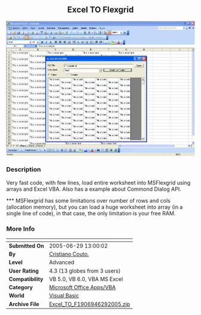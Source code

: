 ﻿<div align="center">

## Excel TO Flexgrid

<img src="PIC2005629125424404.jpg">
</div>

### Description

Very fast code, with few lines, load entire worksheet into MSFlexgrid using arrays and Excel VBA. Also has a example about Commond Dialog API.

*** MSFlexgrid has some limitations over number of rows and cols (allocation memory), but you can load a huge worksheet into array (in a single line of code), in that case, the only limitation is your free RAM.
 
### More Info
 


<span>             |<span>
---                |---
**Submitted On**   |2005-06-29 13:00:02
**By**             |[Cristiano Couto\.](https://github.com/Planet-Source-Code/PSCIndex/blob/master/ByAuthor/cristiano-couto.md)
**Level**          |Advanced
**User Rating**    |4.3 (13 globes from 3 users)
**Compatibility**  |VB 5\.0, VB 6\.0, VBA MS Excel
**Category**       |[Microsoft Office Apps/VBA](https://github.com/Planet-Source-Code/PSCIndex/blob/master/ByCategory/microsoft-office-apps-vba__1-42.md)
**World**          |[Visual Basic](https://github.com/Planet-Source-Code/PSCIndex/blob/master/ByWorld/visual-basic.md)
**Archive File**   |[Excel\_TO\_F1906946292005\.zip](https://github.com/Planet-Source-Code/cristiano-couto-excel-to-flexgrid__1-61399/archive/master.zip)









